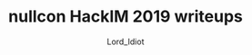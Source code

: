 ---
title: nullcon HackIM 2019 writeups
external_url: https://lordidiot.github.io/2019-02-03/nullcon-hackim-ctf-2019/
author: Lord_Idiot
---